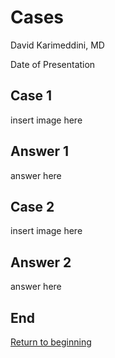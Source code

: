 # Cases

David Karimeddini, MD

Date of Presentation



## Case 1

insert image here


  ## Answer 1
  
  answer here



## Case 2
  
insert image here


  ## Answer 2

  answer here



## End

[Return to beginning](#/1)
